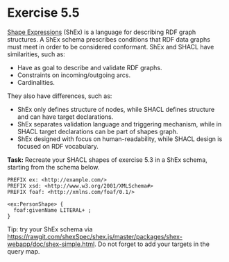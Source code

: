 # Exercise 5.5

[Shape Expressions](http://shex.io/shex-primer/) (ShEx) is a language for describing RDF graph structures. 
A ShEx schema prescribes conditions that RDF data graphs must meet in order to be considered conformant.
ShEx and SHACL have similarities, such as:
- Have as goal to describe and validate RDF graphs.
- Constraints on incoming/outgoing arcs.
- Cardinalities.

They also have differences, such as:
- ShEx only defines structure of nodes, while SHACL defines structure and can have target declarations.
- ShEx separates validation language and triggering mechanism, while in SHACL target declarations can be part of shapes graph.
- ShEx designed with focus on human-readability, while SHACL design is focused on RDF vocabulary.

**Task:** Recreate your SHACL shapes of exercise 5.3 in a ShEx schema,
starting from the schema below.

```
PREFIX ex: <http://example.com/>
PREFIX xsd: <http://www.w3.org/2001/XMLSchema#>
PREFIX foaf: <http://xmlns.com/foaf/0.1/>

<ex:PersonShape> {
  foaf:givenName LITERAL+ ;
}
```

Tip: try your ShEx schema via <https://rawgit.com/shexSpec/shex.js/master/packages/shex-webapp/doc/shex-simple.html>.
Do not forget to add your targets in the query map.